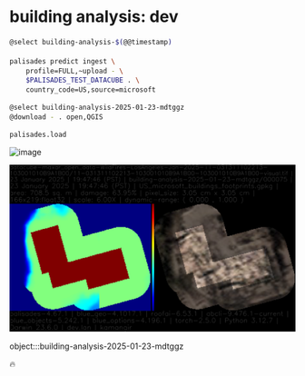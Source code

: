 # building analysis: dev

```bash
@select building-analysis-$(@@timestamp)

palisades predict ingest \
    profile=FULL,~upload - \
    $PALISADES_TEST_DATACUBE . \
    country_code=US,source=microsoft
```

```bash
@select building-analysis-2025-01-23-mdtggz
@download - . open,QGIS
```

```python
palisades.load
```

![image](https://github.com/kamangir/assets/blob/main/palisades/building-analysis-2.png?raw=true)

![image](https://github.com/kamangir/assets/blob/main/palisades/thumbnail-11-031311102213-103001010B9A1B00-103001010B9A1B00-visual-prediction000075.png?raw=true)


object:::building-analysis-2025-01-23-mdtggz

🔥
